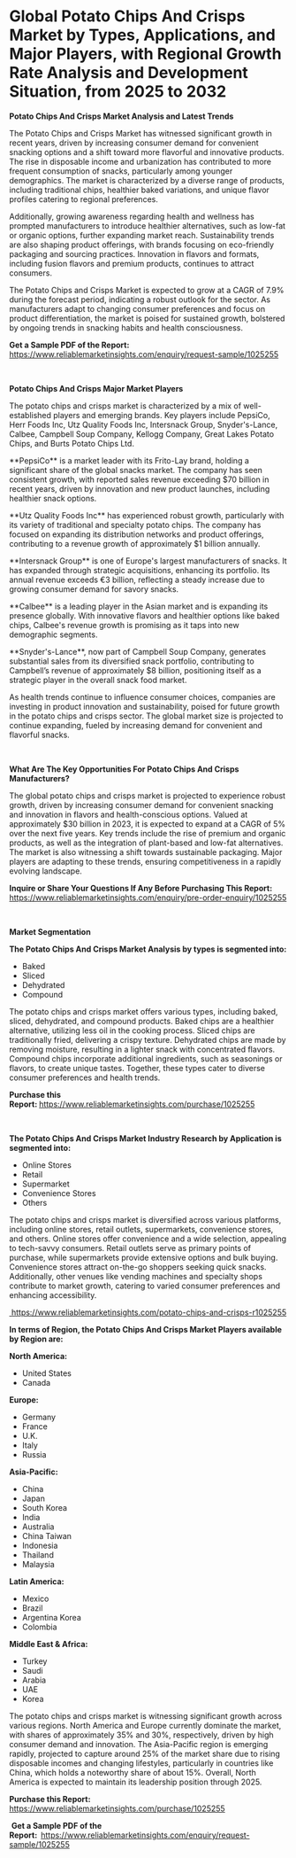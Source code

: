 <p><h1>Global Potato Chips And Crisps Market by Types, Applications, and Major Players, with Regional Growth Rate Analysis and Development Situation, from 2025 to 2032</h1></p><p><strong>Potato Chips And Crisps Market Analysis and Latest Trends</strong></p>
<p><p>The Potato Chips and Crisps Market has witnessed significant growth in recent years, driven by increasing consumer demand for convenient snacking options and a shift toward more flavorful and innovative products. The rise in disposable income and urbanization has contributed to more frequent consumption of snacks, particularly among younger demographics. The market is characterized by a diverse range of products, including traditional chips, healthier baked variations, and unique flavor profiles catering to regional preferences.</p><p>Additionally, growing awareness regarding health and wellness has prompted manufacturers to introduce healthier alternatives, such as low-fat or organic options, further expanding market reach. Sustainability trends are also shaping product offerings, with brands focusing on eco-friendly packaging and sourcing practices. Innovation in flavors and formats, including fusion flavors and premium products, continues to attract consumers.</p><p>The Potato Chips and Crisps Market is expected to grow at a CAGR of 7.9% during the forecast period, indicating a robust outlook for the sector. As manufacturers adapt to changing consumer preferences and focus on product differentiation, the market is poised for sustained growth, bolstered by ongoing trends in snacking habits and health consciousness.</p></p>
<p><strong>Get a Sample PDF of the Report:&nbsp;</strong> <a href="https://www.reliablemarketinsights.com/enquiry/request-sample/1025255?utm_campaign=3053&utm_medium=2&utm_source=Github&utm_content=ia&utm_term=16042025&utm_id=potato-chips-and-crisps">https://www.reliablemarketinsights.com/enquiry/request-sample/1025255</a></p>
<p>&nbsp;</p>
<p><strong>Potato Chips And Crisps Major Market Players</strong></p>
<p><p>The potato chips and crisps market is characterized by a mix of well-established players and emerging brands. Key players include PepsiCo, Herr Foods Inc, Utz Quality Foods Inc, Intersnack Group, Snyder's-Lance, Calbee, Campbell Soup Company, Kellogg Company, Great Lakes Potato Chips, and Burts Potato Chips Ltd.</p><p>**PepsiCo** is a market leader with its Frito-Lay brand, holding a significant share of the global snacks market. The company has seen consistent growth, with reported sales revenue exceeding $70 billion in recent years, driven by innovation and new product launches, including healthier snack options.</p><p>**Utz Quality Foods Inc** has experienced robust growth, particularly with its variety of traditional and specialty potato chips. The company has focused on expanding its distribution networks and product offerings, contributing to a revenue growth of approximately $1 billion annually.</p><p>**Intersnack Group** is one of Europe's largest manufacturers of snacks. It has expanded through strategic acquisitions, enhancing its portfolio. Its annual revenue exceeds €3 billion, reflecting a steady increase due to growing consumer demand for savory snacks.</p><p>**Calbee** is a leading player in the Asian market and is expanding its presence globally. With innovative flavors and healthier options like baked chips, Calbee's revenue growth is promising as it taps into new demographic segments.</p><p>**Snyder's-Lance**, now part of Campbell Soup Company, generates substantial sales from its diversified snack portfolio, contributing to Campbell’s revenue of approximately $8 billion, positioning itself as a strategic player in the overall snack food market.</p><p>As health trends continue to influence consumer choices, companies are investing in product innovation and sustainability, poised for future growth in the potato chips and crisps sector. The global market size is projected to continue expanding, fueled by increasing demand for convenient and flavorful snacks.</p></p>
<p>&nbsp;</p>
<p><strong>What Are The Key Opportunities For Potato Chips And Crisps Manufacturers?</strong></p>
<p><p>The global potato chips and crisps market is projected to experience robust growth, driven by increasing consumer demand for convenient snacking and innovation in flavors and health-conscious options. Valued at approximately $30 billion in 2023, it is expected to expand at a CAGR of 5% over the next five years. Key trends include the rise of premium and organic products, as well as the integration of plant-based and low-fat alternatives. The market is also witnessing a shift towards sustainable packaging. Major players are adapting to these trends, ensuring competitiveness in a rapidly evolving landscape.</p></p>
<p><strong>Inquire or Share Your Questions If Any Before Purchasing This Report:</strong> <a href="https://www.reliablemarketinsights.com/enquiry/pre-order-enquiry/1025255?utm_campaign=3053&utm_medium=2&utm_source=Github&utm_content=ia&utm_term=16042025&utm_id=potato-chips-and-crisps">https://www.reliablemarketinsights.com/enquiry/pre-order-enquiry/1025255</a></p>
<p>&nbsp;</p>
<p><strong>Market Segmentation</strong></p>
<p><strong>The Potato Chips And Crisps Market Analysis by types is segmented into:</strong></p>
<p><ul><li>Baked</li><li>Sliced</li><li>Dehydrated</li><li>Compound</li></ul></p>
<p><p>The potato chips and crisps market offers various types, including baked, sliced, dehydrated, and compound products. Baked chips are a healthier alternative, utilizing less oil in the cooking process. Sliced chips are traditionally fried, delivering a crispy texture. Dehydrated chips are made by removing moisture, resulting in a lighter snack with concentrated flavors. Compound chips incorporate additional ingredients, such as seasonings or flavors, to create unique tastes. Together, these types cater to diverse consumer preferences and health trends.</p></p>
<p><strong>Purchase this Report:&nbsp;</strong><a href="https://www.reliablemarketinsights.com/purchase/1025255?utm_campaign=3053&utm_medium=2&utm_source=Github&utm_content=ia&utm_term=16042025&utm_id=potato-chips-and-crisps">https://www.reliablemarketinsights.com/purchase/1025255</a></p>
<p>&nbsp;</p>
<p><strong>The Potato Chips And Crisps Market Industry Research by Application is segmented into:</strong></p>
<p><ul><li>Online Stores</li><li>Retail</li><li>Supermarket</li><li>Convenience Stores</li><li>Others</li></ul></p>
<p><p>The potato chips and crisps market is diversified across various platforms, including online stores, retail outlets, supermarkets, convenience stores, and others. Online stores offer convenience and a wide selection, appealing to tech-savvy consumers. Retail outlets serve as primary points of purchase, while supermarkets provide extensive options and bulk buying. Convenience stores attract on-the-go shoppers seeking quick snacks. Additionally, other venues like vending machines and specialty shops contribute to market growth, catering to varied consumer preferences and enhancing accessibility.</p></p>
<p><a href="https://www.reliablemarketinsights.com/potato-chips-and-crisps-r1025255?utm_campaign=3053&utm_medium=2&utm_source=Github&utm_content=ia&utm_term=16042025&utm_id=potato-chips-and-crisps">&nbsp;https://www.reliablemarketinsights.com/potato-chips-and-crisps-r1025255</a></p>
<p><strong>In terms of Region, the Potato Chips And Crisps Market Players available by Region are:</strong></p>
<p>
    <p> <strong> North America: </strong>
        <ul>
            <li>United States</li>
            <li>Canada</li>
        </ul>
        </p> 
    <p> <strong> Europe: </strong>
        <ul>
            <li>Germany</li>
            <li>France</li>
            <li>U.K.</li>
            <li>Italy</li>
            <li>Russia</li>
        </ul>
        </p> 
    <p> <strong> Asia-Pacific: </strong>
        <ul>
            <li>China</li>
            <li>Japan</li>
            <li>South Korea</li>
            <li>India</li>
            <li>Australia</li>
            <li>China Taiwan</li>
            <li>Indonesia</li>
            <li>Thailand</li>
            <li>Malaysia</li>
        </ul>
        </p> 
    <p> <strong> Latin America: </strong>
        <ul>
            <li>Mexico</li>
            <li>Brazil</li>
            <li>Argentina Korea</li>
            <li>Colombia</li>
        </ul>
        </p> 
    <p> <strong> Middle East & Africa: </strong>
        <ul>
            <li>Turkey</li>
            <li>Saudi</li>
            <li>Arabia</li>
            <li>UAE</li>
            <li>Korea</li>
        </ul>
    </p>
    </p>
<p><p>The potato chips and crisps market is witnessing significant growth across various regions. North America and Europe currently dominate the market, with shares of approximately 35% and 30%, respectively, driven by high consumer demand and innovation. The Asia-Pacific region is emerging rapidly, projected to capture around 25% of the market share due to rising disposable incomes and changing lifestyles, particularly in countries like China, which holds a noteworthy share of about 15%. Overall, North America is expected to maintain its leadership position through 2025.</p></p>
<p><strong>Purchase this Report: </strong><a href="https://www.reliablemarketinsights.com/purchase/1025255?utm_campaign=3053&utm_medium=2&utm_source=Github&utm_content=ia&utm_term=16042025&utm_id=potato-chips-and-crisps">https://www.reliablemarketinsights.com/purchase/1025255</a></p>
<p>&nbsp;<strong>Get a Sample PDF of the Report:&nbsp;&nbsp;</strong><a href="https://www.reliablemarketinsights.com/enquiry/request-sample/1025255?utm_campaign=3053&utm_medium=2&utm_source=Github&utm_content=ia&utm_term=16042025&utm_id=potato-chips-and-crisps">https://www.reliablemarketinsights.com/enquiry/request-sample/1025255</a></p>
<p><strong></strong></p>
<p><p></p><p></p><p></p></p>